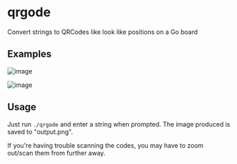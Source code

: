 # qrgode
Convert strings to QRCodes like look like positions on a Go board

## Examples

![image](https://user-images.githubusercontent.com/28564974/183448307-aff59f29-704a-4225-b71d-e85b01851c33.png)

![image](https://user-images.githubusercontent.com/28564974/183450565-12935d84-f8d8-4527-8901-7eaec15edf7f.png)

## Usage

Just run `./qrgode` and enter a string when prompted. The image produced is saved to "output.png".

If you're having trouble scanning the codes, you may have to zoom out/scan them from further away.
